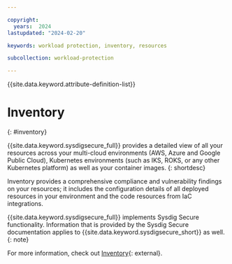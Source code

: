 ```yaml
---

copyright:
  years:  2024
lastupdated: "2024-02-20"

keywords: workload protection, inventory, resources

subcollection: workload-protection

---
```


{{site.data.keyword.attribute-definition-list}}

# Inventory
{: #inventory}

{{site.data.keyword.sysdigsecure_full}} provides a detailed view of all your resources across your multi-cloud environments (AWS, Azure and Google Public Cloud), Kubernetes environments (such as IKS, ROKS, or any other Kubernetes platform) as well as your container images.
{: shortdesc}

Inventory provides a comprehensive compliance and vulnerability findings on your resources; it includes the configuration details of all deployed resources in your environment and the code resources from IaC integrations.

{{site.data.keyword.sysdigsecure_full}} implements Sysdig Secure functionality. Information that is provided by the Sysdig Secure documentation applies to {{site.data.keyword.sysdigsecure_short}} as well.
{: note}

For more information, check out [Inventory](https://docs.sysdig.com/en/docs/sysdig-secure/inventory/){: external}.